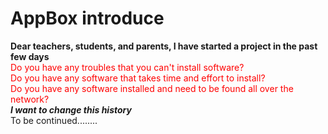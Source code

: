 # AppBox introduce 
**Dear teachers, students, and parents, I have started a project in the past few days**
<br/>
<font color="#ff0000">Do you have any troubles that you can't install software?</font>
<br/>
<font color="#ff0000">Do you have any software that takes time and effort to install?</font>
<br/>
<font color="#ff0000">Do you have any software installed and need to be found all over the network?</font>
<br/>
***I want to change this history***
<br/>
To be continued........
